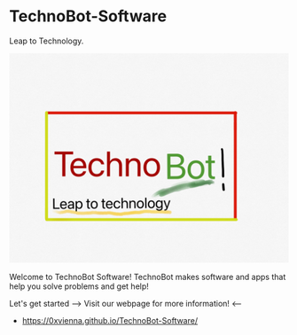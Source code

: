 # TechnoBot-Software
Leap to Technology.

![image](https://github.com/0xVienna/TechnoBot-Software/raw/main/0DD18AA9-6548-48A0-8682-69791CD5173D.png)

Welcome to TechnoBot Software! TechnoBot makes software and apps that help you solve problems and get help!

Let's get started 
--> Visit our webpage for more information! <--
- https://0xvienna.github.io/TechnoBot-Software/
